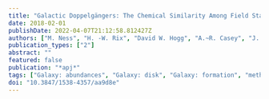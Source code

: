 ```yaml
---
title: "Galactic Doppelgängers: The Chemical Similarity Among Field Stars and Among Stars with a Common Birth Origin"
date: 2018-02-01
publishDate: 2022-04-07T21:12:58.812427Z
authors: ["M. Ness", "H. -W. Rix", "David W. Hogg", "A.~R. Casey", "J. Holtzman", "M. Fouesneau", "G. Zasowski", "D. Geisler", "M. Shetrone", "D. Minniti", "Peter M. Frinchaboy", "Alexandre Roman-Lopes"]
publication_types: ["2"]
abstract: ""
featured: false
publication: "*apj*"
tags: ["Galaxy: abundances", "Galaxy: disk", "Galaxy: formation", "methods: statistical", "open clusters and associations: individual: abundances", "stars: abundances", "Astrophysics - Solar and Stellar Astrophysics", "Astrophysics - Astrophysics of Galaxies"]
doi: "10.3847/1538-4357/aa9d8e"
---
```


